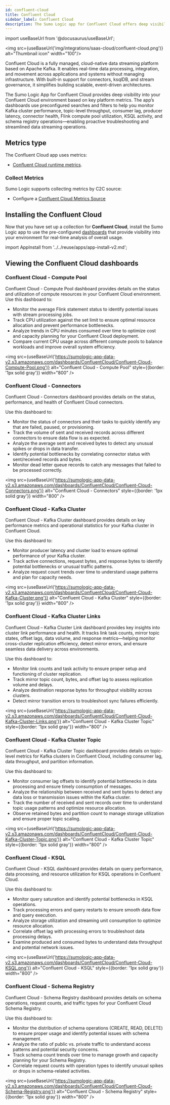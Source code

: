 ```yaml
---
id: confluent-cloud
title: Confluent Cloud
sidebar_label: Confluent Cloud
description: The Sumo Logic app for Confluent Cloud offers deep visibility into your environment with dashboards that monitor Kafka performance, consumer lag, producer latency, connector health, Flink compute pools, KSQL activity, and schema registry operations, enabling proactive troubleshooting and efficient data streaming.
---
```


import useBaseUrl from '@docusaurus/useBaseUrl';

<img src={useBaseUrl('img/integrations/saas-cloud/confluent-cloud.png')} alt="Thumbnail icon" width="100"/>

Confluent Cloud is a fully managed, cloud-native data streaming platform based on Apache Kafka. It enables real-time data processing, integration, and movement across applications and systems without managing infrastructure. With built-in support for connectors, ksqlDB, and stream governance, it simplifies building scalable, event-driven architectures.

The Sumo Logic App for Confluent Cloud provides deep visibility into your Confluent Cloud environment based on key platform metrics. The app’s dashboards use preconfigured searches and filters to help you monitor Kafka cluster performance, topic-level throughput, consumer lag, producer latency, connector health, Flink compute pool utilization, KSQL activity, and schema registry operations—enabling proactive troubleshooting and streamlined data streaming operations.

## Metrics type  

The Confluent Cloud app uses metrics:
* [Confluent Cloud runtime metrics](https://api.telemetry.confluent.cloud/docs/descriptors/datasets/cloud).

### Collect Metrics

Sumo Logic supports collecting metrics by C2C source:

* Configure a [Confluent Cloud Metrics Source](/docs/send-data/hosted-collectors/cloud-to-cloud-integration-framework/confluent-cloud-metrics-source/)

## Installing the Confluent Cloud  

Now that you have set up a collection for **Confluent Cloud**, install the Sumo Logic app to use the pre-configured [dashboards](#viewing-the-confluent-cloud-dashboards) that provide visibility into your environment for real-time analysis of overall usage.

import AppInstall from '../../reuse/apps/app-install-v2.md';

<AppInstall/>

## Viewing the Confluent Cloud dashboards  

### Confluent Cloud - Compute Pool

Confluent Cloud - Compute Pool dashboard provides details on the status and utilization of compute resources in your Confluent Cloud environment. Use this dashboard to:

* Monitor the average Flink statement status to identify potential issues with stream processing jobs.
* Track CPU utilization against the set limit to ensure optimal resource allocation and prevent performance bottlenecks.
* Analyze trends in CPU minutes consumed over time to optimize cost and capacity planning for your Confluent Cloud deployment.
* Compare current CPU usage across different compute pools to balance workloads and improve overall system efficiency.

<img src={useBaseUrl('https://sumologic-app-data-v2.s3.amazonaws.com/dashboards/ConfluentCloud/Confluent-Cloud-Compute-Pool.png')} alt="Confluent Cloud - Compute Pool" style={{border: '1px solid gray'}} width="800" />

### Confluent Cloud - Connectors

Confluent Cloud - Connectors dashboard provides details on the status, performance, and health of Confluent Cloud connectors.

Use this dashboard to:
* Monitor the status of connectors and their tasks to quickly identify any that are failed, paused, or provisioning.
* Track the volume of sent and received records across different connectors to ensure data flow is as expected.
* Analyze the average sent and received bytes to detect any unusual spikes or drops in data transfer.
* Identify potential bottlenecks by correlating connector status with sent/received records and bytes.
* Monitor dead letter queue records to catch any messages that failed to be processed correctly.

<img src={useBaseUrl('https://sumologic-app-data-v2.s3.amazonaws.com/dashboards/ConfluentCloud/Confluent-Cloud-Connectors.png')} alt="Confluent Cloud - Connectors" style={{border: '1px solid gray'}} width="800" />

### Confluent Cloud - Kafka Cluster

Confluent Cloud - Kafka Cluster dashboard provides details on key performance metrics and operational statistics for your Kafka cluster in Confluent Cloud.

Use this dashboard to:
* Monitor producer latency and cluster load to ensure optimal performance of your Kafka cluster.
* Track active connections, request bytes, and response bytes to identify potential bottlenecks or unusual traffic patterns.
* Analyze request count trends over time to understand usage patterns and plan for capacity needs.

<img src={useBaseUrl('https://sumologic-app-data-v2.s3.amazonaws.com/dashboards/ConfluentCloud/Confluent-Cloud-Kafka-Cluster.png')} alt="Confluent Cloud - Kafka Cluster" style={{border: '1px solid gray'}} width="800" />

### Confluent Cloud - Kafka Cluster Links

Confluent Cloud – Kafka Cluster Link dashboard provides key insights into cluster link performance and health. It tracks link task counts, mirror topic states, offset lags, data volume, and response metrics—helping monitor cross-cluster replication efficiency, detect mirror errors, and ensure seamless data delivery across environments.

Use this dashboard to:
* Monitor link counts and task activity to ensure proper setup and functioning of cluster replication.
* Track mirror topic count, bytes, and offset lag to assess replication volume and delays.
* Analyze destination response bytes for throughput visibility across clusters.
* Detect mirror transition errors to troubleshoot sync failures efficiently.

<img src={useBaseUrl('https://sumologic-app-data-v2.s3.amazonaws.com/dashboards/ConfluentCloud/Confluent-Cloud-Kafka-Cluster-Links.png')} alt="Confluent Cloud - Kafka Cluster Topic" style={{border: '1px solid gray'}} width="800" />

### Confluent Cloud - Kafka Cluster Topic

Confluent Cloud - Kafka Cluster Topic dashboard provides details on topic-level metrics for Kafka clusters in Confluent Cloud, including consumer lag, data throughput, and partition information.

Use this dashboard to:
* Monitor consumer lag offsets to identify potential bottlenecks in data processing and ensure timely consumption of messages.
* Analyze the relationship between received and sent bytes to detect any data loss or transmission issues within the Kafka cluster.
* Track the number of received and sent records over time to understand topic usage patterns and optimize resource allocation.
* Observe retained bytes and partition count to manage storage utilization and ensure proper topic scaling.

<img src={useBaseUrl('https://sumologic-app-data-v2.s3.amazonaws.com/dashboards/ConfluentCloud/Confluent-Cloud-Kafka-Cluster-Topic.png')} alt="Confluent Cloud - Kafka Cluster Topic" style={{border: '1px solid gray'}} width="800" />

### Confluent Cloud - KSQL

Confluent Cloud - KSQL dashboard provides details on query performance, data processing, and resource utilization for KSQL operations in Confluent Cloud.

Use this dashboard to:
* Monitor query saturation and identify potential bottlenecks in KSQL operations.
* Track processing errors and query restarts to ensure smooth data flow and query execution.
* Analyze storage utilization and streaming unit consumption to optimize resource allocation.
* Correlate offset lag with processing errors to troubleshoot data processing delays.
* Examine produced and consumed bytes to understand data throughput and potential network issues.

<img src={useBaseUrl('https://sumologic-app-data-v2.s3.amazonaws.com/dashboards/ConfluentCloud/Confluent-Cloud-KSQL.png')} alt="Confluent Cloud - KSQL" style={{border: '1px solid gray'}} width="800" />

### Confluent Cloud - Schema Registry

Confluent Cloud - Schema Registry dashboard provides details on schema operations, request counts, and traffic types for your Confluent Cloud Schema Registry.

Use this dashboard to:
* Monitor the distribution of schema operations (CREATE, READ, DELETE) to ensure proper usage and identify potential issues with schema management.
* Analyze the ratio of public vs. private traffic to understand access patterns and potential security concerns.
* Track schema count trends over time to manage growth and capacity planning for your Schema Registry.
* Correlate request counts with operation types to identify unusual spikes or drops in schema-related activities.

<img src={useBaseUrl('https://sumologic-app-data-v2.s3.amazonaws.com/dashboards/ConfluentCloud/Confluent-Cloud-Schema-Registry.png')} alt="Confluent Cloud - Schema Registry" style={{border: '1px solid gray'}} width="800" />
